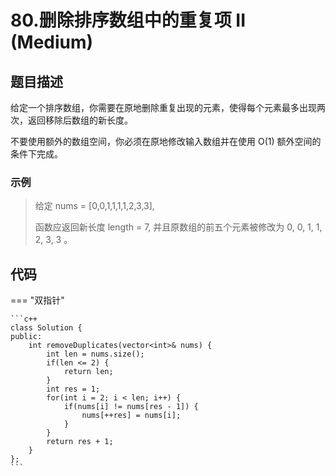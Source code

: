 # 80.删除排序数组中的重复项 II (Medium)

## 题目描述

给定一个排序数组，你需要在原地删除重复出现的元素，使得每个元素最多出现两次，返回移除后数组的新长度。

不要使用额外的数组空间，你必须在原地修改输入数组并在使用 O(1) 额外空间的条件下完成。

### 示例

> 给定 nums = [0,0,1,1,1,1,2,3,3],
> 
> 函数应返回新长度 length = 7, 并且原数组的前五个元素被修改为 0, 0, 1, 1, 2, 3, 3 。

## 代码

=== "双指针"

    ```c++
    class Solution {
    public:
        int removeDuplicates(vector<int>& nums) {
            int len = nums.size();
            if(len <= 2) {
                return len;
            }
            int res = 1;
            for(int i = 2; i < len; i++) {
                if(nums[i] != nums[res - 1]) {
                    nums[++res] = nums[i];
                }
            }
            return res + 1;
        }
    };
    ```